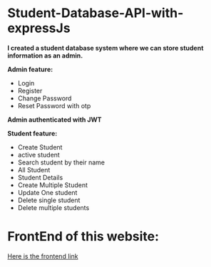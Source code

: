 # Student-Database-API-with-expressJs

**I created a student database system where we can store student information as an admin.**

**Admin feature:**

* Login
* Register
* Change Password
* Reset Password with otp

**Admin authenticated with JWT**

**Student feature:**

* Create Student
* active student
* Search student by their name
* All Student
* Student Details
* Create Multiple Student
* Update One student
* Delete single student
* Delete multiple students

# FrontEnd of this website: 

<a href="https://github.com/Ridowan-sajid/Student-Database-with-react">Here is the frontend link</a>
